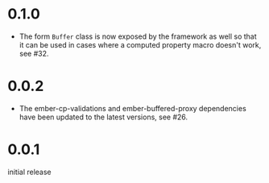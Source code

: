 # 0.1.0

* The form `Buffer` class is now exposed by the framework as well so that it
  can be used in cases where a computed property macro doesn't work, see #32.

# 0.0.2

* The ember-cp-validations and ember-buffered-proxy dependencies have been
  updated to the latest versions, see #26.


# 0.0.1

initial release
